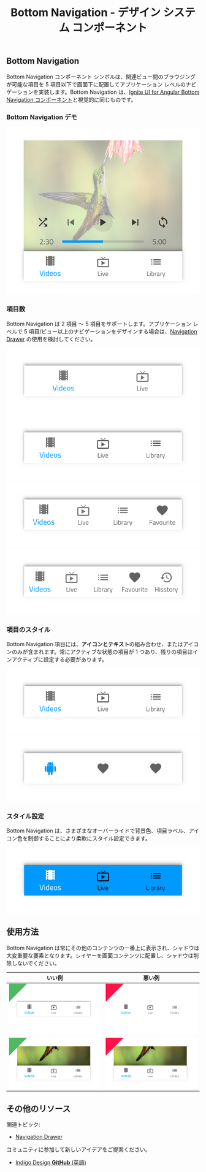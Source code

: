 ﻿---
title: Bottom Navigation - デザイン システム コンポーネント
_description: Bottom Navigation コンポーネント シンボルは、シンプルなアプリケーション レベルのナビゲーションのデザインに使用します。
_keywords: デザイン システム, Sketch, Ignite UI for Angular, コンポーネント, UI ライブラリ, ウィジェット
_language: ja
---

## Bottom Navigation

Bottom Navigation コンポーネント シンボルは、関連ビュー間のブラウジングが可能な項目を 5 項目以下で画面下に配置してアプリケーション レベルのナビゲーションを実装します。Bottom Navigation は、[Ignite UI for Angular Bottom Navigation コンポーネント](https://jp.infragistics.com/products/ignite-ui-angular/angular/components/tabbar.html)と視覚的に同じものです。

### Bottom Navigation デモ

![](../images/bottom-nav_demo.png)

### 項目数

Bottom Navigation は 2 項目 ～ 5 項目をサポートします。アプリケーション レベルで 5 項目/ビュー以上のナビゲーションをデザインする場合は、[Navigation Drawer](nav-drawer.md) の使用を検討してください。

![](../images/bottom-nav_items2.png)
![](../images/bottom-nav_items3.png)
![](../images/bottom-nav_items4.png)
![](../images/bottom-nav_items5.png)

### 項目のスタイル

Bottom Navigation 項目には、**アイコンとテキスト**の組み合わせ、またはアイコンのみが含まれます。常にアクティブな状態の項目が 1 つあり、残りの項目はインアクティブに設定する必要があります。

![](../images/bottom-nav_icon&text.png)
![](../images/bottom-nav_icon.png)

### スタイル設定

Bottom Navigation は、さまざまなオーバーライドで背景色、項目ラベル、アイコン色を制御することにより柔軟にスタイル設定できます。

![](../images/bottom-nav_styling.png)

## 使用方法

Bottom Navigation は常にその他のコンテンツの一番上に表示され、シャドウは大変重要な要素となります。レイヤーを画面コンテンツに配置し、シャドウは削除しないでください。

| いい例                                | 悪い例                               |
| --------------------------------- | ----------------------------------- |
| ![](../images/bottom-nav_do1.png) | ![](../images/bottom-nav_dont1.png) |
| ![](../images/bottom-nav_do2.png) | ![](../images/bottom-nav_dont2.png) |

## その他のリソース

関連トピック:

- [Navigation Drawer](nav-drawer.md)
  <div class="divider--half"></div>

コミュニティに参加して新しいアイデアをご提案ください。

- [Indigo Design **GitHub** (英語)](https://github.com/IgniteUI/design-system-docfx)
